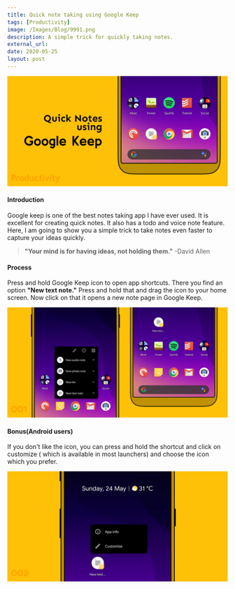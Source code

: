 ```yaml
---
title: Quick note taking using Google Keep
tags: [Productivity]
image: /Images/Blog/9991.png
description: A simple trick for quickly taking notes.
external_url:
date: 2020-05-25
layout: post
---
```


![alt text](/Images/Blog/9991.png "1")

#### Introduction

Google keep is one of the best notes taking app I have ever used. It is excellent for creating quick notes. It also has a todo and voice note feature. Here, I am going to show you a simple trick to take notes even faster to capture your ideas quickly.

> **"Your mind is for having ideas, not holding them."** -David Allen


#### Process

Press and hold Google Keep icon to open app shortcuts. There you find an option **"New text note."** Press and hold that and drag the icon to your home screen. Now click on that it opens a new note page in Google Keep.

![alt text](/Images/Blog/9991-1.png "2")


#### Bonus(Android users)

If you don't like the icon, you can press and hold the shortcut and click on customize ( which is available in most launchers) and choose the icon which you prefer.

![alt text](/Images/Blog/9991-2.png "3")